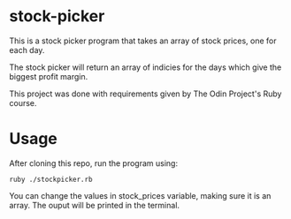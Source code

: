 # stock-picker

This is a stock picker program that takes an array of stock prices, one for each day. 

The stock picker will return an array of indicies for the days which give the biggest profit margin.

This project was done with requirements given by The Odin Project's Ruby course.

# Usage

After cloning this repo, run the program using:

```
ruby ./stockpicker.rb
```

You can change the values in stock_prices variable, making sure it is an array. The ouput will be printed in the terminal.